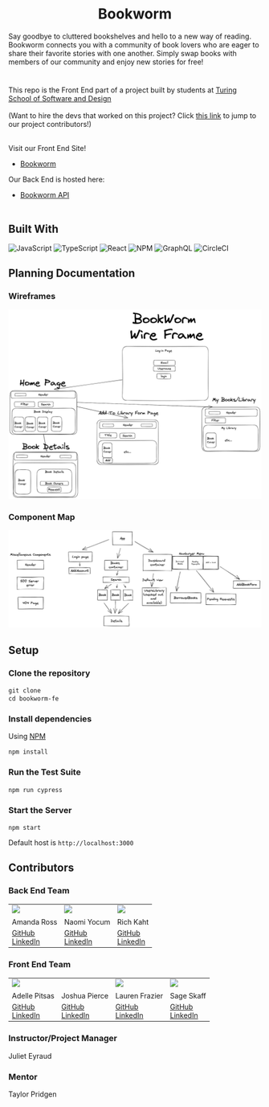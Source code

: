 # <h1 align="center">Bookworm</h1>
Say goodbye to cluttered bookshelves and hello to a new way of reading. Bookworm connects you with a community of book lovers who are eager to share their favorite stories with one another. Simply swap books with members of our community and enjoy new stories for free!
#
This repo is the Front End part of a project built by students at [Turing School of Software and Design](https://turing.edu/)
<br></br>
(Want to hire the devs that worked on this project? Click [this link](#contributors) to jump to our project contributors!)
<br></br>

Visit our Front End Site!
- [Bookworm](https://bookworm-fe.vercel.app/)

Our Back End is hosted here:
- [Bookworm API](https://bookworm-be.herokuapp.com/graphql)
<br></br>
## Built With
 ![JavaScript](https://img.shields.io/badge/javascript-%23323330.svg?style=for-the-badge&logo=javascript&logoColor=%23F7DF1E)
 ![TypeScript](https://img.shields.io/badge/typescript-%23007ACC.svg?style=for-the-badge&logo=typescript&logoColor=white)
 ![React](https://img.shields.io/badge/react-%2320232a.svg?style=for-the-badge&logo=react&logoColor=%2361DAFB)
 ![NPM](https://img.shields.io/badge/NPM-%23CB3837.svg?style=for-the-badge&logo=npm&logoColor=white)
 ![GraphQL](https://img.shields.io/badge/-GraphQL-E10098?style=for-the-badge&logo=graphql&logoColor=white)
 ![CircleCI](https://img.shields.io/badge/circle%20ci-%23161616.svg?style=for-the-badge&logo=circleci&logoColor=white)

## Planning Documentation

### Wireframes
  ![Wireframes](/src/assets/images/wireframes.png)
### Component Map
  ![Component Map](/src/assets/images/component_map.png)

## Setup

### Clone the repository

```shell
git clone
cd bookworm-fe
```

### Install dependencies

Using [NPM](https://github.com/npm/cli)

```shell
npm install
```

### Run the Test Suite

```shell
npm run cypress
```
### Start the Server

```shell
npm start
```

Default host is `http://localhost:3000`


## Contributors
### Back End Team
<table>
  <tr>
    <td><img src="https://avatars.githubusercontent.com/u/101589894?s=120&v=4"></td>
    <td><img src="https://avatars.githubusercontent.com/u/102825498?s=120&v=4"></td>
    <td><img src="https://avatars.githubusercontent.com/u/108554663?s=120&v=4"></td>
  </tr>
  <tr>
    <td>Amanda Ross</td>
    <td>Naomi Yocum</td>
    <td>Rich Kaht</td>
  </tr>
  <tr>
    <td>
      <a href="https://github.com/amikaross">GitHub</a><br>
      <a href="https://www.linkedin.com/in/amanda-ross-2a62093a/">LinkedIn</a>
    </td>
    <td>
      <a href="https://github.com/naomiyocum">GitHub</a><br>
      <a href="https://www.linkedin.com/in/naomiyocum/">LinkedIn</a>
    </td>
    <td>
      <a href="https://github.com/Freeing3092">GitHub</a><br>
      <a href="">LinkedIn</a>
    </td>
  </tr>
</table>


### Front End Team
<table>
  <tr>
    <td><img src="https://avatars.githubusercontent.com/u/108096652?s=120&v=4"></td>
    <td><img src=""></td>
    <td><img src="https://avatars.githubusercontent.com/u/108101979?s=120&v=4"></td>
    <td><img src="https://avatars.githubusercontent.com/u/99838997?s=120&v=4"></td>
  </tr>
  <tr>
    <td>Adelle Pitsas</td>
    <td>Joshua Pierce</td>
    <td>Lauren Frazier</td>
    <td>Sage Skaff</td>
  </tr>
  <tr>
    <td>
      <a href="https://github.com/Adelle-Pitsas">GitHub</a><br>
      <a href="https://www.linkedin.com/in/adelle-pitsas-461503183/">LinkedIn</a>
    </td>
    <td>
      <a href="https://github.com/JPierce28">GitHub</a><br>
      <a href="https://www.linkedin.com/in/joshua-pierce-534137250/">LinkedIn</a>
    </td>
    <td>
      <a href="https://github.com/FrazierLE">GitHub</a><br>
      <a href="https://www.linkedin.com/in/lauren-frazier-745053188/">LinkedIn</a>
    </td>
    <td>
      <a href="https://github.com/sage-skaff">GitHub</a><br>
      <a href="https://www.linkedin.com/in/sageskaff/">LinkedIn</a>
    </td>
  </tr>
</table>

### Instructor/Project Manager
Juliet Eyraud

### Mentor
Taylor Pridgen
